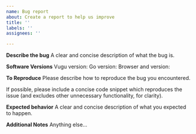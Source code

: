 ```yaml
---
name: Bug report
about: Create a report to help us improve
title: ''
labels: ''
assignees: ''

---
```


**Describe the bug**
A clear and concise description of what the bug is.

**Software Versions**
Vugu version: 
Go version: 
Browser and version:

**To Reproduce**
Please describe how to reproduce the bug you encountered.

If possible, please include a concise code snippet which reproduces the issue (and excludes other unnecessary functionality, for clarity).

**Expected behavior**
A clear and concise description of what you expected to happen.

**Additional Notes**
Anything else...
